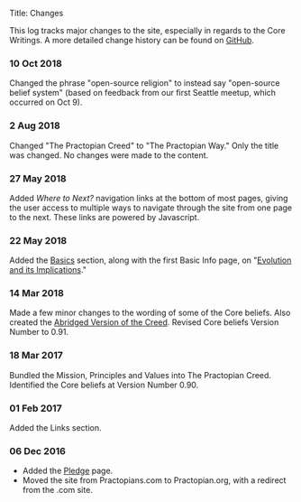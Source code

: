 Title: Changes

This log tracks major changes to the site, especially in regards to the Core Writings. A more detailed change history can be found on <a href="https://github.com/hbowie/practopians/" target="ref">GitHub</a>.

### 10 Oct 2018

Changed the phrase "open-source religion" to instead say "open-source belief system" (based on feedback from our first Seattle meetup, which occurred on Oct 9).

### 2 Aug 2018

Changed "The Practopian Creed" to "The Practopian Way." Only the title was changed. No changes were made to the content. 

### 27 May 2018

Added *Where to Next?* navigation links at the bottom of most pages, giving the user access to multiple ways to navigate through the site from one page to the next. These links are powered by Javascript. 

### 22 May 2018

Added the [Basics](../basics/index.html) section, along with the first Basic Info page, on "[Evolution and its Implications](../basics/evolution-and-its-implications.html)." 

### 14 Mar 2018

Made a few minor changes to the wording of some of the Core beliefs. Also created the [Abridged Version of the Creed](../abridged.html). Revised Core beliefs Version Number to 0.91. 

### 18 Mar 2017

Bundled the Mission, Principles and Values into The Practopian Creed. Identified the Core beliefs at Version Number 0.90. 

### 01 Feb 2017

Added the Links section. 

### 06 Dec 2016  

* Added the [Pledge](pledge.html) page.  
* Moved the site from Practopians.com to Practopian.org, with a redirect from the .com site. 
